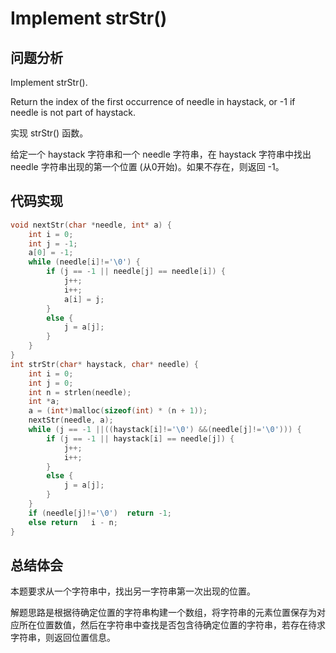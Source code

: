 #	Implement strStr()   

## 问题分析
Implement strStr().

Return the index of the first occurrence of needle in haystack, or -1 if needle is not part of haystack.

实现 strStr() 函数。

给定一个 haystack 字符串和一个 needle 字符串，在 haystack 字符串中找出 needle 字符串出现的第一个位置 (从0开始)。如果不存在，则返回  -1。

## 代码实现
``` C
void nextStr(char *needle, int* a) {
	int i = 0;
	int j = -1;
	a[0] = -1;
	while (needle[i]!='\0') {
		if (j == -1 || needle[j] == needle[i]) {
			j++;
			i++;
			a[i] = j;
		}
		else {
			j = a[j];
		}
	}
}
int strStr(char* haystack, char* needle) {
	int i = 0;
	int j = 0;
	int n = strlen(needle);
	int *a;
	a = (int*)malloc(sizeof(int) * (n + 1));
	nextStr(needle, a);
	while (j == -1 ||((haystack[i]!='\0') &&(needle[j]!='\0'))) {
		if (j == -1 || haystack[i] == needle[j]) {
			j++; 
			i++;
		}
		else {
			j = a[j];
		}
	}
	if (needle[j]!='\0')  return -1;
	else return   i - n;
}
```

## 总结体会

本题要求从一个字符串中，找出另一字符串第一次出现的位置。

解题思路是根据待确定位置的字符串构建一个数组，将字符串的元素位置保存为对应所在位置数值，然后在字符串中查找是否包含待确定位置的字符串，若存在待求字符串，则返回位置信息。
